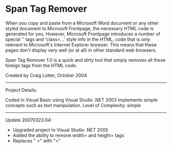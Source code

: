 Span Tag Remover
================

When you copy and paste from a Microsoft Word document or any other styled document to Microsoft Frontpage, the necessary HTML code is generated for you. However, Microsoft Frontpage introduces a number of special '<span>' tags and 'class=...' style info in the HTML, code that is only relevant to Microsoft's Internet Explorer browser. This means that these pages don't display very well (or at all) in other standard web browsers.

Span Tag Remover 1.0 is a quick and dirty tool that simply removes all these foreign tags from the HTML code.

Created by Craig Lotter, October 2004

*********************************

Project Details:

Coded in Visual Basic using Visual Studio .NET 2003
Implements simple concepts such as text manipulation.
Level of Complexity: simple

*********************************

Update 20070323.04:

- Upgraded project to Visual Studio .NET 2005
- Added the ability to remove width= and height= tags
- Replaces " >" with ">"

